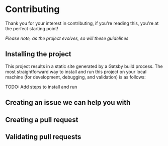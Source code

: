 # Contributing

Thank you for your interest in contributing, if you're reading this, you're at the perfect starting point!

_Please note, as the project evolves, so will these guidelines_

## Installing the project

This project results in a static site generated by a Gatsby build process. The most straightforward way to 
install and run this project on your local machine (for development, debugging, and validation) is as follows:

TODO: Add steps to install and run

## Creating an issue we can help you with

## Creating a pull request

## Validating pull requests
